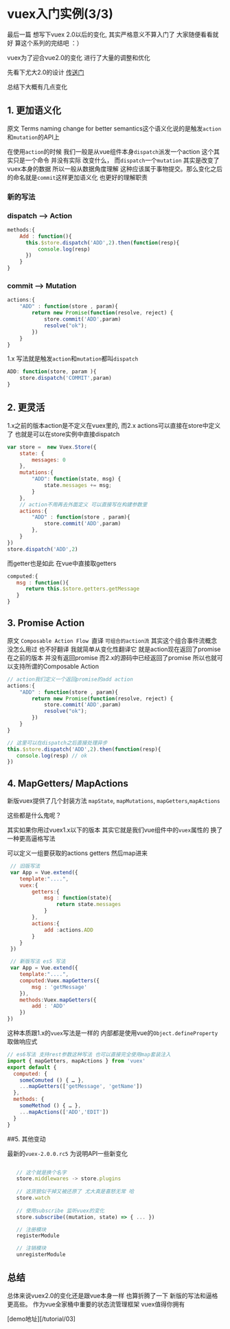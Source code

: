 # vuex入门实例(3/3)

最后一篇 想写下vuex 2.0以后的变化, 其实严格意义不算入门了 大家随便看看就好 算这个系列的完结吧 ：）

vuex为了迎合vue2.0的变化 进行了大量的调整和优化

先看下尤大2.0的设计 [传送门](https://github.com/vuejs/vuex/issues/236)

总结下大概有几点变化


## 1. 更加语义化

原文 Terms naming change for better semantics这个语义化说的是触发`action`和`mutation`的API上

在使用`action`的时候 我们一般是从vue组件本身`dispatch`派发一个action 这个其实只是一个命令 并没有实际
改变什么， 而`dispatch`一个`mutation` 其实是改变了vuex本身的数据 所以一般从数据角度理解 这种应该属于事物提交。那么变化之后的命名就是`commit`这样更加语义化 也更好的理解职责

### 新的写法
### dispatch --> Action
``` javascript
methods:{
    Add : function(){
      this.$store.dispatch('ADD',2).then(function(resp){
          console.log(resp)
      })
    }
}

```
### commit --> Mutation
``` javascript
actions:{
    "ADD" : function(store , param){
        return new Promise(function(resolve, reject) {
            store.commit('ADD',param)
            resolve("ok");
        })
    }
}
```

1.x 写法就是触发`action`和`mutation`都叫`dispatch`

``` javascript
ADD: function(store, param ){
    store.dispatch('COMMIT',param)
}
```

## 2. 更灵活

1.x之前的版本action是不定义在vuex里的,  而2.x actions可以直接在store中定义了 也就是可以在store实例中直接dispatch

```javascript
var store =  new Vuex.Store({
    state: {
        messages: 0
    },
    mutations:{
        "ADD": function(state, msg) {
            state.messages += msg;
        }
    },
    // action不用再去外面定义 可以直接写在构建参数里
    actions:{
        "ADD" : function(store , param){
            store.commit('ADD',param)
        },
    }
})
store.dispatch('ADD',2)
```

而getter也是如此 在vue中直接取getters

```javascript
computed:{
   msg : function(){
      return this.$store.getters.getMessage
   }
}
```


## 3. Promise Action

原文 `Composable Action Flow `直译 `可组合的action流`
其实这个组合事件流概念 没怎么用过 也不好翻译 我就简单从变化性翻译它
就是action现在返回了promise 在之前的版本 并没有返回promise 而2.x的源码中已经返回了promise
所以也就可以支持所谓的Composable Action

``` javascript
// action我们定义一个返回promise的add action
actions:{
    "ADD" : function(store , param){
        return new Promise(function(resolve, reject) {
            store.commit('ADD',param)
            resolve("ok");
        })
    }
}

// 这里可以在dispatch之后直接处理异步
this.$store.dispatch('ADD',2).then(function(resp){
   console.log(resp) // ok
})


```


## 4. MapGetters/ MapActions

新版vuex提供了几个封装方法 `mapState`, `mapMutations`, `mapGetters`,`mapActions`

这些都是什么鬼呢？

其实如果你用过vuex1.x以下的版本 其实它就是我们vue组件中的`vuex`属性的 换了一种更高逼格写法

可以定义一组要获取的actions getters 然后map进来 

```javascript
 // 旧版写法
 var App = Vue.extend({
    template:"....",
    vuex:{
        getters:{
            msg : function(state){
                return state.messages
            }
        },
        actions:{
            add :actions.ADD
        }
    }
 })

 // 新版写法 es5 写法
 var App = Vue.extend({
    template:"....",
    computed:Vuex.mapGetters({
        msg : 'getMessage'
    }),
    methods:Vuex.mapGetters({
        add : 'ADD'
    })
})
```
  这种本质跟1.x的`vuex`写法是一样的 内部都是使用vue的`Object.defineProperty`取做响应式
```javascript
// es6写法 支持rest参数这种写法 也可以直接完全使用map套装注入
import { mapGetters, mapActions } from 'vuex'
export default {
  computed: {
    someComuted () { … },
    ...mapGetters(['getMessage', 'getName'])
  },
  methods: {
    someMethod () { … },
    ...mapActions(['ADD','EDIT'])
  }
}

```

##5. 其他变动

最新的`vuex-2.0.0.rc5` 为说明API一些新变化
```javascript

   // 这个就是换个名字
   store.middlewares -> store.plugins
    
   // 这货貌似干掉又被还原了 尤大真是喜怒无常 哈    
   store.watch
   
   // 使用subscribe 监听vuex的变化
   store.subscribe((mutation, state) => { ... })

   // 注册模块
   registerModule

   // 注销模块
   unregisterModule
```

## 总结

总体来说vuex2.0的变化还是跟vue本身一样 也算折腾了一下 新版的写法和逼格更高些。
作为vue全家桶中重要的状态流管理框架 vuex值得你拥有

[demo地址][/tutorial/03]
